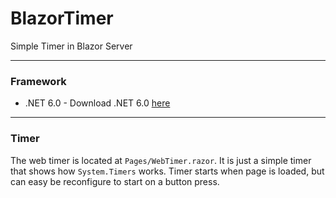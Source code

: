 # BlazorTimer
Simple Timer in Blazor Server
<hr />

### Framework

* .NET 6.0 - Download .NET 6.0 [here](https://dotnet.microsoft.com/download/dotnet/6.0)
<hr />

### Timer

The web timer is located at <code>Pages/WebTimer.razor</code>. It is just a simple timer that shows how <code>System.Timers</code> works. Timer starts when page is loaded, but can easy be reconfigure to start on a button press.